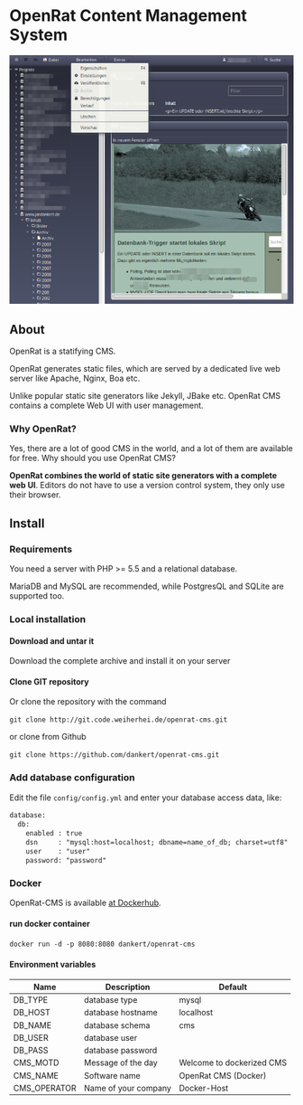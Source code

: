 # OpenRat Content Management System

![Screenshot](doc/images/screenshot-overall.png)


## About

OpenRat is a statifying CMS.

OpenRat generates static files, which are served by a dedicated live web server like Apache, Nginx, Boa etc.

Unlike popular static site generators like Jekyll, JBake etc. OpenRat CMS contains a complete Web UI with user management.

### Why OpenRat?

Yes, there are a lot of good CMS in the world, and a lot of them are available for free. Why should you use OpenRat CMS?

**OpenRat combines the world of static site generators with a complete web UI**. Editors do not have to use a version control system, they only use their browser.


## Install

### Requirements

You need a server with PHP >= 5.5 and a relational database.

MariaDB and MySQL are recommended, while PostgresQL and SQLite are supported too.
 

### Local installation
 
#### Download and untar it

Download the complete archive and install it on your server

#### Clone GIT repository

Or clone the repository with the command

`git clone http://git.code.weiherhei.de/openrat-cms.git`

or clone from Github

`git clone https://github.com/dankert/openrat-cms.git`

### Add database configuration

Edit the file `config/config.yml` and enter your database access data, like:
 
    database:
      db:
        enabled : true
        dsn     : "mysql:host=localhost; dbname=name_of_db; charset=utf8"
        user    : "user"
        password: "password"

### Docker

OpenRat-CMS is available [at Dockerhub](https://hub.docker.com/r/openrat/openrat-cms).

#### run docker container

`docker run -d -p 8080:8080 dankert/openrat-cms`

#### Environment variables

| Name      | Description |   Default |
| ----------- | ----------- | ------- |
|DB_TYPE|database type|mysql
|DB_HOST|database hostname|localhost
|DB_NAME|database schema|cms
|DB_USER|database user|
|DB_PASS|database password|
|CMS_MOTD|Message of the day|Welcome to dockerized CMS
|CMS_NAME|Software name|OpenRat CMS (Docker)
|CMS_OPERATOR|Name of your company|Docker-Host

